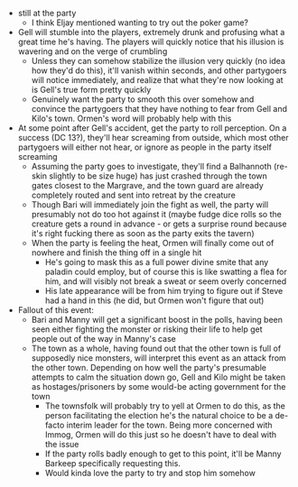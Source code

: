 - still at the party
  - I think Eljay mentioned wanting to try out the poker game?
- Gell will stumble into the players, extremely drunk and profusing what a great time he's having. The players will quickly notice that his illusion is wavering and on the verge of crumbling
  - Unless they can somehow stabilize the illusion very quickly (no idea how they'd do this), it'll vanish within seconds, and other partygoers will notice immediately, and realize that what they're now looking at is Gell's true form pretty quickly
  - Genuinely want the party to smooth this over somehow and convince the partygoers that they have nothing to fear from Gell and Kilo's town. Ormen's word will probably help with this
- At some point after Gell's accident, get the party to roll perception. On a success (DC 13?), they'll hear screaming from outside, which most other partygoers will either not hear, or ignore as people in the party itself screaming
  - Assuming the party goes to investigate, they'll find a Balhannoth (re-skin slightly to be size huge) has just crashed through the town gates closest to the Margrave, and the town guard are already completely routed and sent into retreat by the creature
  - Though Bari will immediately join the fight as well, the party will presumably not do too hot against it (maybe fudge dice rolls so the creature gets a round in advance - or gets a surprise round because it's right fucking there as soon as the party exits the tavern)
  - When the party is feeling the heat, Ormen will finally come out of nowhere and finish the thing off in a single hit
    - He's going to mask this as a full power divine smite that any paladin could employ, but of course this is like swatting a flea for him, and will visibly not break a sweat or seem overly concerned
    - His late appearance will be from him trying to figure out if Steve had a hand in this (he did, but Ormen won't figure that out)
- Fallout of this event:
  - Bari and Manny will get a significant boost in the polls, having been seen either fighting the monster or risking their life to help get people out of the way in Manny's case
  - The town as a whole, having found out that the other town is full of supposedly nice monsters, will interpret this event as an attack from the other town. Depending on how well the party's presumable attempts to calm the situation down go, Gell and Kilo might be taken as hostages/prisoners by some would-be acting government for the town
    - The townsfolk will probably try to yell at Ormen to do this, as the person facilitating the election he's the natural choice to be a de-facto interim leader for the town. Being more concerned with Immog, Ormen will do this just so he doesn't have to deal with the issue
    - If the party rolls badly enough to get to this point, it'll be Manny Barkeep specifically requesting this.
    - Would kinda love the party to try and stop him somehow
